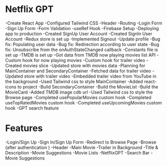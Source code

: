 # Netflix GPT
-Create React App
-Configured Tailwind CSS
-Header
-Routing
-Login Form
-Sign Up Form
-Form Validation
-useRef Hook
-Firebase Setup
-Deploying app to production
-Created SignUp User Account
-Created SignIn User Account
-Redux store is set up
-Implemented Signout
-Update profile
-Bug fix: Populating user data 
-Bug fix: Redirection according to user state
-Bug fix: Unsubscribe from the onAuthStateChanged callback
-Constants file is set up
-TMDB is set up
-Got data from TMDB now playing movies list API
-Custom hook for now playing movies
-Custom hook for trailer video
-Created movies slice
-Updated store with movies data
-Planning for MainContainer and SecondaryContainer
-Fetched data for trailer video
-Updated store with trailer video
-Embedded trailer video from YouTube in the background
-Used Tailwind css to style MainContainer
-Added react-icons to project
-Build SecondaryContainer
-Build the MovieList
-Build the MovieCard
-Added TMDB image cdb url
-Used Tailwind css to style the Browse page
-Completed usePopularMovies custom hook
-Completed useTopRatedMovies custom hook
-Completed useUpcomingMovies custom hook
-GPT search feature

# Features
-Login/Sign Up
  -Sign In/Sign Up Form
  -Redirect to Browse Page
-Browse (after authentication )
  -Header
  -Main Movie
    -Trailer in Background
    -Title & Description
    -Movie Suggestions
      -Movie Lists
-NetflixGPT
  -Search Bar
  -Movie Suggestions
